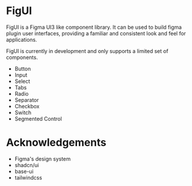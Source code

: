# FigUI

FigUI is a Figma UI3 like component library. It can be used to build figma plugin user interfaces, providing a familiar and consistent look and feel for applications.

FigUI is currently in development and only supports a limited set of components.

- Button
- Input
- Select
- Tabs
- Radio
- Separator
- Checkbox
- Switch
- Segmented Control

# Acknowledgements

- Figma's design system
- shadcn/ui
- base-ui
- tailwindcss
